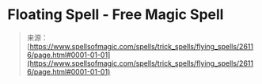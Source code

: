 <!--yml

category: 未分类

date: 2024-06-12 19:13:46

-->

# Floating Spell - Free Magic Spell

> 来源：[https://www.spellsofmagic.com/spells/trick_spells/flying_spells/26116/page.html#0001-01-01](https://www.spellsofmagic.com/spells/trick_spells/flying_spells/26116/page.html#0001-01-01)
